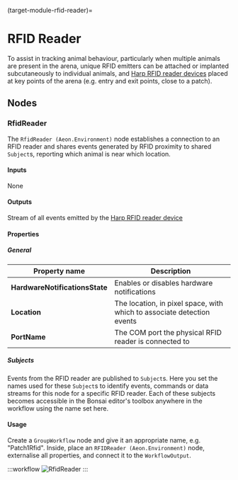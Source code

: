 (target-module-rfid-reader)=
# RFID Reader
To assist in tracking animal behaviour, particularly when multiple animals are present in the arena, unique RFID emitters can be attached or implanted subcutaneously to individual animals, and [Harp RFID reader devices](https://github.com/harp-tech/device.rfidreader) placed at key points of the arena (e.g. entry and exit points, close to a patch).

## Nodes
### RfidReader
The `RfidReader (Aeon.Environment)` node establishes a connection to an RFID reader and shares events generated by RFID proximity to shared `Subject`s, reporting which animal is near which location.

#### Inputs
None

#### Outputs
Stream of all events emitted by the [Harp RFID reader device](https://github.com/harp-tech/device.rfidreader)

#### Properties
##### General
| Property name | Description                                               |
|---------------|-----------------------------------------------------------|
| **HardwareNotificationsState** | Enables or disables hardware notifications <!-- TODO: Don't really get this --> |
| **Location** | The location, in pixel space, with which to associate detection events |
| **PortName** | The COM port the physical RFID reader is connected to |

##### Subjects
Events from the RFID reader are published to `Subject`s. 
Here you set the names used for these `Subject`s to identify events, commands or data streams for this node for a specific RFID reader.
Each of these subjects becomes accessible in the Bonsai editor's toolbox anywhere in the workflow using the name set here.

<!-- To be completed 
###### Device event subjects
| Subject name      | Type        | Description                   |
|-------------------|-------------|-------------------------------|
| **Event1**        | `Type`      | Description of Event1         |
| **Event2**        | `Type`      | Description of Event2         |

###### Other output subjects
| Subject name      | Type          | Description                                                                                     |
|-------------------|---------------|-------------------------------------------------------------------------------------------------|
| **Output1**       | `Type`        | Description of Output1                                                                          |
| **Output2**       | `Type`        | Description of Output2                                                                          |
###### Device command subjects
| Subject name      | Type          | Description                                                                                     |
|-------------------|---------------|-------------------------------------------------------------------------------------------------|
| **Command1**      | `Type`        | Description of Command1                                                                         |
| **Command2**      | `Type`        | Description of Command2                                                                         |
-->
#### Usage
Create a `GroupWorkflow` node and give it an appropriate name, e.g. "Patch1Rfid". 
Inside, place an `RFIDReader (Aeon.Environment)` node, externalise all properties, and connect it to the `WorkflowOutput`.

:::workflow
![RfidReader](../../workflows/RfidReader.bonsai)
:::
<!-- To be completed 
## GUI
Description of any user interface components and visualisers.

## Logging
Information on logging functionalities, nodes involved, and schemas for recorded data.

**Data schema**

| Register name         | Access | Address | Type    | Mask type          | Description                                   |
|-----------------------|--------|---------|---------|--------------------|-----------------------------------------------|
| **Register1**         | Access | Address | `Type`  | Mask               | Description of Register1                      |
| **Register2**         | Access | Address | `Type`  | Mask               | Description of Register2                      |

(For not virtual harp devices) a full list of the available registers for the `device name` see the corresponding [device.yml](link-to-harprepo-device.yml)

## State persistence
Information on state recovery or persistence requirements, if applicable.

## Alerts
Explanation of any alert configurations and links to guides or further configuration steps.
-->